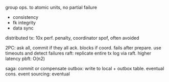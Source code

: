 ---
---
group ops. to atomic units, no partial failure
- consistency
- fk integrity
- data sync

distributed tx: 10x perf. penalty, coordinator spof, often avoided

2PC: ask all, commit if they all ack. blocks if coord. fails after prepare. use timeouts and detect failures
raft: replicate entire tx log via raft. higher latency
pbft: O(n2)

saga: commit or compensate
outbox: write to local + outbox table. eventual cons.
event sourcing: eventual
